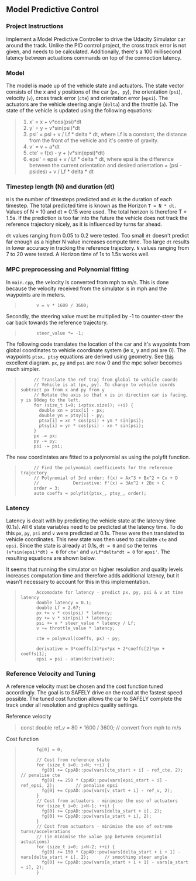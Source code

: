 ## Model Predictive Control

### Project Instructions

Implement a Model Predictive Controller to drive the Udacity Simulator car around the track. Unlike the PID control project, the cross track error is not given, and needs to be calculated. Additionally, there's a 100 millisecond latency between actuations commands on top of the connection latency.

### Model

The model is made up of the vehicle state and actuators. The state vector consists of the x and y positions of the car (`px, py`), the orientation (`psi`), velocity (`v`), cross track error (`cte`) and orientation error (`epsi`).
The actuators are the vehicle steering angle (`delta`) and the throttle (`a`).
The state of the vehicle is updated using the following equations:
> 1) x' = x + v*cos(psi)*dt
> 2) y' = y + v*sin(psi)*dt
> 3) psi' = psi + v / Lf * delta * dt, where Lf is a constant, the distance from the front of the vehicle and it's centre of gravity.
> 4) v' = v + a*dt
> 5) cte' = f(x) - y + (v*sin(epsi)*dt)
> 6) epsi' = epsi + v / Lf * delta * dt, where epsi is the difference between the current orientation and desired orientation
>          = (psi - psides) + v / Lf * delta * dt

### Timestep length (N) and duration (dt)

`N` is the number of timesteps predicted and `dt` is the duration of each timestep.
The total predicted time is known as the Horizon `T = N * dt`. Values of N = 10 and dt = 0.15 were used. The total horizon is therefore T = 1.5s. If the prediction is too far into the future the vehicle does not track the reference trajectory nicely, as it is influenced by turns far ahead.

`dt` values ranging from 0.05 to 0.2 were tested. Too small `dt` doesn't predict far enough as a higher N value increases compute time. Too large `dt` results in lower accuracy in tracking the reference trajectory.
`N` values ranging from 7 to 20 were tested. A Horizon time of 1s to 1.5s works well.

### MPC preprocessing and Polynomial fitting

In `main.cpp`, the velocity is converted from mph to m/s. This is done because the velocity received from the simulator is in mph and the waypoints are in meters.

>           v = v * 1600 / 3600;

Secondly, the steering value must be multiplied by -1 to counter-steer the car back towards the reference trajectory.

>           steer_value *= -1;

The following code translates the location of the car and it's waypoints from global coordinates to vehicle coordinate system (ie x, y and psi are 0). The waypoints `ptsx, ptsy` equations are derived using geometry. See [this](https://discussions.udacity.com/t/mpc-car-space-conversion-and-output-of-solve-intuition/249469/11) excellent diagram. `px`, `py` and `psi` are now 0 and the mpc solver becomes much simpler.

>          // Translate the ref traj from global to vehicle coords
>          // Vehicle is at (px, py). To change to vehicle coords subtract px from x and py from y
>          // Rotate the axis so that x is in direction car is facing, y is 90deg to the left.
>          for (size_t i=0; i<ptsx.size(); ++i) {
>            double xn = ptsx[i] - px;
>            double yn = ptsy[i] - py;
>            ptsx[i] = xn * cos(psi) + yn * sin(psi);
>            ptsy[i] = yn * cos(psi) - xn * sin(psi);
>          }
>          px -= px;
>          py -= py;
>          psi -= psi;

The new coordintates are fitted to a polynomial as using the polyfit function.

>          // Find the polynomial coefficients for the reference trajectory
>          // Polynomial of 3rd order: f(x) = Ax^3 + Bx^2 + Cx + D
>          //             Derivative: f'(x) = 3Ax^2 + 2Bx + C
>          order = 3;
>          auto coeffs = polyfit(ptsx_, ptsy_, order);

### Latency
Latency is dealt with by predicting the vehicle state at the latency time (0.1s). All 6 state variables need to be predicted at the latency time. To do this `px`, `py`, `psi` and `v` were predicted at 0.1s. These were then translated to vehicle coordinates. This new state was then used to calculate `cte` and `epsi`. Since the state is already at 0.1s, `dt = 0` and so the terms `(v*sin(epsi)*dt) = 0` for `cte'` and `v/Lf*delta*dt = 0` for `epsi'`. The resulting equations are shown below.

It seems that running the simulator on higher resolution and quality levels increases computation time and therefore adds additional latency, but it wasn't necessary to account for this in this implementation.

>           Accomodate for latency - predict px, py, psi & v at time latency
>           double latency = 0.1;
>           double Lf = 2.67;
>           px += v * cos(psi) * latency;
>           py += v * sin(psi) * latency;
>           psi += v * steer_value * latency / Lf;
>           v += throttle_value * latency;
>
>           cte = polyeval(coeffs, px) - py;
>
>           derivative = 3*coeffs[3]*px*px + 2*coeffs[2]*px + coeffs[1];
>           epsi = psi - atan(derivative);

### Reference Velocity and Tuning
A reference velocity must be chosen and the cost function tuned accordingly. The goal is to SAFELY drive on the road at the fastest speed possible. The tuned cost function allows the car to SAFELY complete the track under all resolution and graphics quality settings.

Reference velocity

>    const double ref_v = 80 * 1600 / 3600;    // convert from mph to m/s

Cost function

>           fg[0] = 0;
>
>           // Cost from reference state
>           for (size_t i=0; i<N; ++i) {
>             fg[0] += CppAD::pow(vars[cte_start + i] - ref_cte, 2);          // penalise cte
>             fg[0] += 250 * CppAD::pow(vars[epsi_start + i] - ref_epsi, 2);        // penalise epsi
>             fg[0] += CppAD::pow(vars[v_start + i] - ref_v, 2);
>           }
>           // Cost from actuators - minimise the use of actuators
>           for (size_t i=0; i<N-1; ++i) {
>             fg[0] += CppAD::pow(vars[delta_start + i], 2);
>             fg[0] += CppAD::pow(vars[a_start + i], 2);
>           }
>           // Cost from actuators - minimise the use of extreme turns/accelerations
>           // (ie minimise the value gap between sequential actuations)
>           for (size_t i=0; i<N-2; ++i) {
>             fg[0] += 150 * CppAD::pow(vars[delta_start + i + 1] - vars[delta_start + i], 2);      // smoothing steer angle
>             fg[0] += CppAD::pow(vars[a_start + i + 1] - vars[a_start + i], 2);
>           }
